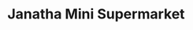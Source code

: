 ---
title: "Janatha Mini Supermarket"
url: /kunnumpuram/janatha-mini-supermarket/
shop: supermarket
---